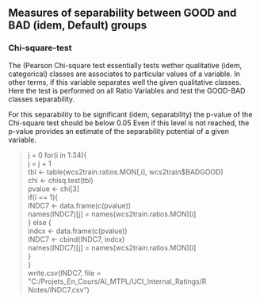 ## Measures of separability between GOOD and BAD (idem, Default) groups

### Chi-square-test 

The (Pearson Chi-square test essentially tests wether qualitative (idem, categorical) classes are associates to particular
values of a variable. In other terms, if this variable separates well the given qualitative classes.
Here the test is performed on all Ratio Variables and test the GOOD-BAD classes separability.

For this separability to be significant (idem, separability) the p-value of the Chi-square test should be below 0.05
Even if this level is not reached, the p-value provides an estimate of the separability potential of a given variable.

> j = 0
for(i in 1:34){ <br>
	j = j + 1 <br>
	tbl <- table(wcs2train.ratios.MON[,i], wcs2train$BADGOOD) <br>
	chi <- chisq.test(tbl) <br>
	pvalue <- chi[3] <br>
	if(i == 1){ <br>
		INDC7 <- data.frame(c(pvalue)) <br>
		names(INDC7)[j] = names(wcs2train.ratios.MON)[i] <br>
	} else  { <br>
		indcx <- data.frame(c(pvalue)) <br>
		INDC7 <- cbind(INDC7, indcx) <br>
		names(INDC7)[j] = names(wcs2train.ratios.MON)[i] <br>
	} <br>
} <br>
> write.csv(INDC7, file = "C:/Projets_En_Cours/AI_MTPL/UCI_Internal_Ratings/R Notes/INDC7.csv")
